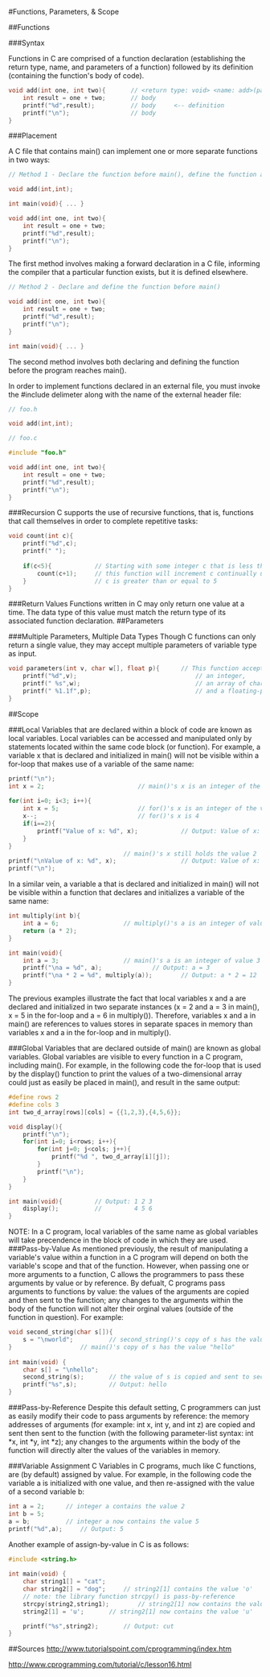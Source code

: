 #Functions, Parameters, & Scope

##Functions

###Syntax

Functions in C are comprised of a function declaration (establishing the return type, name, and parameters of a function) followed by its definition (containing the function's body of code).

```c
void add(int one, int two){       // <return type: void> <name: add>(parameters: int one, int two) <-- declaration
	int result = one + two;       // body
	printf("%d",result);          // body     <-- definition
	printf("\n");                 // body 
}
```

###Placement

A C file that contains main() can implement one or more separate functions in two ways:

```c
// Method 1 - Declare the function before main(), define the function after main()

void add(int,int);

int main(void){ ... }

void add(int one, int two){
	int result = one + two;
	printf("%d",result);
	printf("\n");
}
```
The first method involves making a forward declaration in a C file, informing the compiler that a particular function exists, but it is defined elsewhere.

```c
// Method 2 - Declare and define the function before main()

void add(int one, int two){
	int result = one + two;
	printf("%d",result);
	printf("\n");
}

int main(void){ ... }
```
The second method involves both declaring and defining the function before the program reaches main(). 

In order to implement functions declared in an external file, you must invoke the #include delimeter along with the name of the external header file:

```c
// foo.h

void add(int,int);
```
```c
// foo.c

#include "foo.h"

void add(int one, int two){
	int result = one + two;
	printf("%d",result);
	printf("\n");
}

```

###Recursion
C supports the use of recursive functions, that is, functions that call themselves in order to complete repetitive tasks:
```c
void count(int c){
	printf("%d",c);
	printf(" ");
	
	if(c<5){			// Starting with some integer c that is less than 5,
		count(c+1);		// this function will increment c continually until
	}					// c is greater than or equal to 5
}
```

###Return Values
Functions written in C may only return one value at a time. The data type of this value must match the return type of its associated function declaration. 
##Parameters

###Multiple Parameters, Multiple Data Types
Though C functions can only return a single value, they may accept multiple parameters of variable type as input. 
```c
void parameters(int v, char w[], float p){		// This function accepts 3 parameters:
	printf("%d",v);									// an integer,
	printf(" %s",w);								// an array of characters,
	printf(" %1.1f",p);								// and a floating-point number
}
```

##Scope

###Local
Variables that are declared within a block of code are known as local variables. Local variables can be accessed and manipulated only by statements located within the same code block (or function). For example, a variable x that is declared and initialized in main() will not be visible within a for-loop that makes use of a variable of the same name:
```c
printf("\n");
int x = 2;							// main()'s x is an integer of the value 2
	
for(int i=0; i<3; i++){
	int x = 5;						// for()'s x is an integer of the value 5
	x--;							// for()'s x is 4
	if(i==2){
		printf("Value of x: %d", x);			// Output: Value of x: 4
	}
}
								// main()'s x still holds the value 2
printf("\nValue of x: %d", x);					// Output: Value of x: 2
printf("\n");
```
In a similar vein, a variable a that is declared and initialized in main() will not be visible within a function that declares and initializes a variable of the same name:
```c
int multiply(int b){
	int a = 6;					// multiply()'s a is an integer of value 6
	return (a * 2);	
}

int main(void){
	int a = 3;					// main()'s a is an integer of value 3 (so, a * 2 = 6)
	printf("\na = %d", a);				// Output: a = 3
	printf("\na * 2 = %d", multiply(a));		// Output: a * 2 = 12
}
```
The previous examples illustrate the fact that local variables x and a are declared and initialized in two separate instances (x = 2 and a = 3 in main(), x = 5 in the for-loop and a = 6 in multiply()). Therefore, variables x and a in main() are references to values stores in separate spaces in memory than variables x and a in the for-loop and in multiply().

###Global
Variables that are declared outside of main() are known as global variables. Global variables are visible to every function in a C program, including main(). For example, in the following code the for-loop that is used by the display() function to print the values of a two-dimensional array could just as easily be placed in main(), and result in the same output:
```c
#define rows 2
#define cols 3
int two_d_array[rows][cols] = {{1,2,3},{4,5,6}};

void display(){
	printf("\n");
	for(int i=0; i<rows; i++){
		for(int j=0; j<cols; j++){
			printf("%d ", two_d_array[i][j]);
		}
		printf("\n");
	}
}

int main(void){			// Output: 1 2 3
	display();			//		   4 5 6
}

```
NOTE: In a C program, local variables of the same name as global variables will take precendence in the block of code in which they are used. 
###Pass-by-Value
As mentioned previously, the result of manipulating a variable's value within a function in a C program will depend on both the variable's scope and that of the function. However, when passing one or more arguments to a function, C allows the programmers to pass these arguments by value or by reference. By defualt, C programs pass arguments to functions by value: the values of the arguments are copied and then sent to the function; any changes to the arguments within the body of the function will not alter their orginal values (outside of the function in question). For example:
```c
void second_string(char s[]){
	s = "\nworld";			// second_string()'s copy of s has the value "world"
}					// main()'s copy of s has the value "hello"
 
int main(void) {
	char s[] = "\nhello";
	second_string(s);		// the value of s is copied and sent to second_string()
	printf("%s",s);			// Output: hello
}
```
###Pass-by-Reference
Despite this default setting, C programmers can just as easily modify their code to pass arguments by reference: the memory addresses of arguments (for example: int x, int y, and int z) are copied and sent then sent to the function (with the following parameter-list syntax: int *x, int *y, int *z); any changes to the arguments within the body of the function will directly alter the values of the variables in memory. 

###Variable Assignment
C 
Variables in C programs, much like C functions, are (by default) assigned by value. For example, in the following code the variable a is initialized with one value, and then re-assigned with the value of a second variable b:
```c
int a = 2;		// integer a contains the value 2
int b = 5;
a = b;			// integer a now contains the value 5
printf("%d",a);		// Output: 5
```
Another example of assign-by-value in C is as follows:
```c
#include <string.h>
 
int main(void) {
	char string1[] = "cat";
	char string2[] = "dog";		// string2[1] contains the value 'o'
	// note: the library function strcpy() is pass-by-reference
	strcpy(string2,string1);		// string2[1] now contains the value 'a'
	string2[1] = 'u';		// string2[1] now contains the value 'u'

	printf("%s",string2);		// Output: cut
}
```

##Sources
http://www.tutorialspoint.com/cprogramming/index.htm

http://www.cprogramming.com/tutorial/c/lesson16.html
